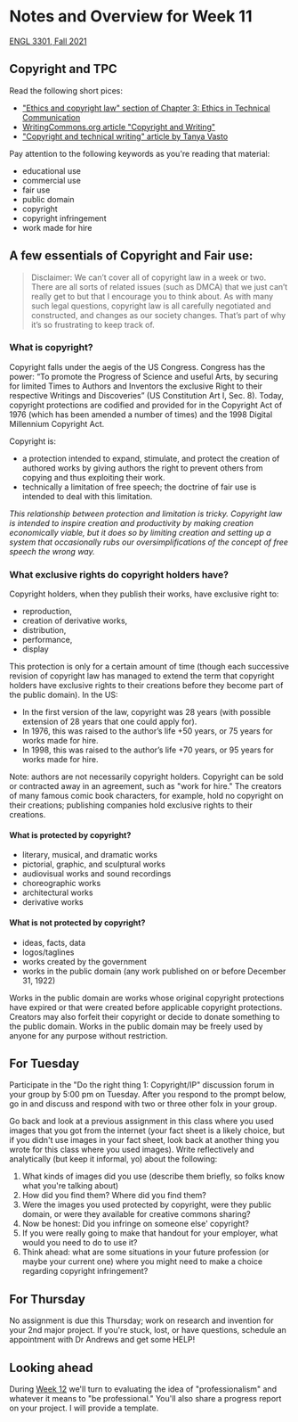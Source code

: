 # Notes and Overview for Week 11
[ENGL 3301, Fall 2021](../calendar.html)

## Copyright and TPC

Read the following short pices:
- ["Ethics and copyright law" section of Chapter 3: Ethics in Technical Communication](https://alg.manifoldapp.org/read/open-technical-communication/section/8b530f4b-5942-4071-845a-0a138601da10)
- [WritingCommons.org article "Copyright and Writing"](https://writingcommons.org/article/copyright-and-writing/)
- ["Copyright and technical writing" article by Tanya Vasto](https://stcwestcoast.ca/career/copyright-and-technical-writing)

Pay attention to the following keywords as you're reading that material:
  - educational use
  - commercial use
  - fair use
  - public domain
  - copyright
  - copyright infringement
  - work made for hire

## A few essentials of Copyright and Fair use:
>Disclaimer: We can’t cover all of copyright law in a week or two. There are all sorts of related issues (such as DMCA) that we just can’t really get to but that I encourage you to think about. As with many such legal questions, copyright law is all carefully negotiated and constructed, and changes as our society changes. That’s part of why it’s so frustrating to keep track of.

### What is copyright?
Copyright falls under the aegis of the US Congress. Congress has the power: “To promote the Progress of Science and useful Arts, by securing for limited Times to Authors and Inventors the exclusive Right to their respective Writings and Discoveries” (US Constitution Art I, Sec. 8). Today, copyright protections are codified and provided for in the Copyright Act of 1976 (which has been amended a number of times) and the 1998 Digital Millennium Copyright Act.

Copyright is:
 - a protection intended to expand, stimulate, and protect the creation of authored works by giving authors the right to prevent others from copying and thus exploiting their work.
 - technically a limitation of free speech; the doctrine of fair use is intended to deal with this limitation.

*This relationship between protection and limitation is tricky. Copyright law is intended to inspire creation and productivity by making creation economically viable, but it does so by limiting creation and setting up a system that occasionally rubs our oversimplifications of the concept of free speech the wrong way.*

### What exclusive rights do copyright holders have?
Copyright holders, when they publish their works, have exclusive right to:
 - reproduction,
 - creation of derivative works,
 - distribution,
 - performance,
 - display

This protection is only for a certain amount of time (though each successive revision of copyright law has managed to extend the term that copyright holders have exclusive rights to their creations before they become part of the public domain). In the US:
 - In the first version of the law, copyright was 28 years (with possible extension of 28 years that one could apply for).
 - In 1976, this was raised to the author’s life +50 years, or 75 years for works made for hire.
 - In 1998, this was raised to the author’s life +70 years, or 95 years for works made for hire.

Note: authors are not necessarily copyright holders. Copyright can be sold or contracted away in an agreement, such as "work for hire." The creators of many famous comic book characters, for example, hold no copyright on their creations; publishing companies hold exclusive rights to their creations.

#### What is protected by copyright?
- literary, musical, and dramatic works
- pictorial, graphic, and sculptural works
- audiovisual works and sound recordings
- choreographic works
- architectural works
- derivative works

#### What is not protected by copyright?
- ideas, facts, data
- logos/taglines
- works created by the government
- works in the public domain (any work published on or before December 31, 1922)

Works in the public domain are works whose original copyright protections have expired or that were created before applicable copyright protections. Creators may also forfeit their copyright or decide to donate something to the public domain. Works in the public domain may be freely used by anyone for any purpose without restriction.

## For Tuesday

Participate in the "Do the right thing 1: Copyright/IP" discussion forum in your group by 5:00 pm on Tuesday. After you respond to the prompt below, go in and discuss and respond with two or three other folx in your group.

Go back and look at a previous assignment in this class where you used images that you got from the internet (your fact sheet is a likely choice, but if you didn't use images in your fact sheet, look back at another thing you wrote for this class where you used images). Write reflectively and analytically (but keep it informal, yo) about the following:
1. What kinds of images did you use (describe them briefly, so folks know what you're talking about)
2. How did you find them? Where did you find them?
3. Were the images you used protected by copyright, were they public domain, or were they available for creative commons sharing?
4. Now be honest: Did you infringe on someone else' copyright?
5. If you were really going to make that handout for your employer, what would you need to do to use it?
6. Think ahead: what are some situations in your future profession (or maybe your current one) where you might need to make a choice regarding copyright infringement?

## For Thursday
No assignment is due this Thursday; work on research and invention for your 2nd major project. If you're stuck, lost, or have questions, schedule an appointment with Dr Andrews and get some HELP!

## Looking ahead

During [Week 12](week-12-notes) we'll turn to evaluating the idea of "professionalism" and whatever it means to "be professional." You'll also share a progress report on your project. I will provide a template.

